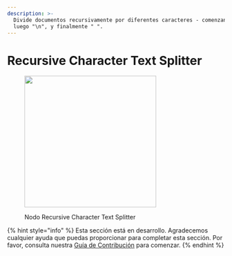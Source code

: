 ```yaml
---
description: >-
  Divide documentos recursivamente por diferentes caracteres - comenzando con "\n\n",
  luego "\n", y finalmente " ".
---
```


# Recursive Character Text Splitter

<figure><img src="../../../.gitbook/assets/image--155-.png" alt="" width="305"><figcaption><p>Nodo Recursive Character Text Splitter</p></figcaption></figure>

{% hint style="info" %}
Esta sección está en desarrollo. Agradecemos cualquier ayuda que puedas proporcionar para completar esta sección. Por favor, consulta nuestra [Guía de Contribución](../../../contributing/) para comenzar.
{% endhint %}
